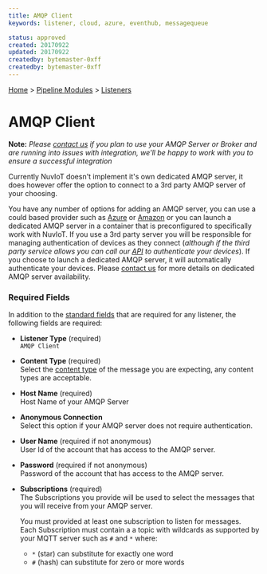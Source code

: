```yaml
---
title: AMQP Client
keywords: listener, cloud, azure, eventhub, messagequeue

status: approved
created: 20170922
updated: 20170922
createdby: bytemaster-0xff
createdby: bytemaster-0xff
---
```

[Home](../../Index.md) > [Pipeline Modules](../Index.md) > [Listeners](../Listener.md)

# AMQP Client

**Note:**  *Please [contact us](http://support.nuviot.com/contactus?source=amqplistener) if you plan to use your AMQP Server or Broker and are running into issues with integration, we'll be
happy to work with you to ensure a successful integration*

Currently NuvIoT doesn't implement it's own dedicated AMQP server, it does however offer the option to connect to a 3rd party AMQP server
of your choosing.    

You have any number of options for adding an AMQP server, you can use a could based provider such as [Azure](https://portal.azure.com) or 
[Amazon](https://aws.amazon.com/) or you can launch a dedicated AMQP server in a container that is preconfigured to specifically work with NuvIoT. 
If you use a 3rd party server you will be responsible for managing authentication of devices as they connect (_although if the third
party service allows you can call our [API](../../API/Index.md) to authenticate your devices_).  If you choose to launch a dedicated 
AMQP server, it will automatically authenticate your devices.  Please [contact us](http://support.nuviot.com/contactus?source=amqpavailability) for more details on dedicated AMQP server availability.

### Required Fields

In addition to the [standard fields](../../Topics/StandardFields.md) that are required for any listener, the following fields are required:

* **Listener Type** (required)  
`AMQP Client`

* **Content Type** (required)   
Select the [content type](../../Messaging/ContentTypes.md) of the message you are expecting, any content types are acceptable.

* **Host Name** (required)  
Host Name of your AMQP Server

* **Anonymous Connection**     
Select this option if your AMQP server does not require authentication.

* **User Name**  (required if not anonymous)     
User Id of the account that has access to the AMQP server.

* **Password** (required if not anonymous)      
Password of the account that has access to the AMQP server.

* **Subscriptions** (required)  
The Subscriptions you provide will be used to select the messages that you will receive from your AMQP server.

    You must provided at least one subscription to listen for messages.  
    Each Subscription must contain a a topic with wildcards as supported by your MQTT server such as `#` and `*` where:
  * `*` (star) can substitute for exactly one word
  * `#` (hash) can substitute for zero or more words  
 

